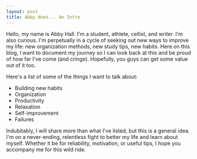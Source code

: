 ```yaml
---
layout: post
title: Abby does... An Intro
---
```


Hello, my name is Abby Hall. I'm a student, athlete, cellist, and writer. I'm also curious. I'm perpetually in a cycle of seeking out new ways to improve my life: new organization methods, new study tips, new habits. Here on this blog, I want to document my journey so I can look back at this and be proud of how far I've come (and cringe). Hopefully, you guys can get some value out of it too.

Here's a list of some of the things I want to talk about:

- Building new habits
- Organization
- Productivity
- Relaxation
- Self-improvement
- Failures

Indubitably, I will share more than what I've listed, but this is a general idea. I'm on a never-ending, relentless fight to better my life and learn about myself. Whether it be for reliability, motivation, or useful tips, I hope you accompany me for this wild ride.
